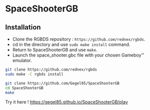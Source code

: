 # SpaceShooterGB

## Installation

- Clone the RGBDS repository : `https://github.com/rednex/rgbds`.
- cd in the directory and use `sudo make install` command.
- Return to SpaceShooterGB and use `make`.
- Launch the space_shooter.gbc file with your chosen Gameboy™ emulator.

```bash
git clone https://github.com/rednex/rgbds
sudo make -C rgbds install
```

```bash
git clone https://github.com/Gegel85/SpaceShooterGB
cd SpaceShooterGB
make
```

Try it here !
https://gegel85.github.io/SpaceShooterGB/play